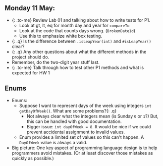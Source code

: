 ## Monday 11 May:

* {: .to-me} Review Lab 01 and talking about how to write tests for P1.
  * Look at gt, lt, eq for month day and year for `compareTo`
  * Look at the code that counts days wrong. (`BrokenDate1d`)
  * Use this to emphasize white box testing.
* {: .q} Is the difference between `.isLeapYear(int)` and `#isLeapYear()` clear?
* {: .q} Any other questions about what the different methods in the project should do.
* Remember, do the two-digit year stuff last.
* {: .to-me} Talk through how to test other P1 methods and what is expected for HW 1

## Enums

* Enums:
  * Suppose I want to represent days of the week using integers `int getDayOfWeek()`. 
    <span>What are some problems?</span>{: .q}
    * Not always clear what the integers mean (is Sunday `0` or `1`?)  But, this can be handled with good documentation.
    * Bigger issue:  `int dayOfWeek = 8`.  It would be nice if we could prevent accidental assignment to invalid values.
  * Enum provides a limited set of values so this can't happen.  A `DayOfWeek` value is always a valid.
* Big picture: One key aspect of programming language design is to help programmers avoid mistakes.  (Or at least discover those mistakes as quickly as possible.)